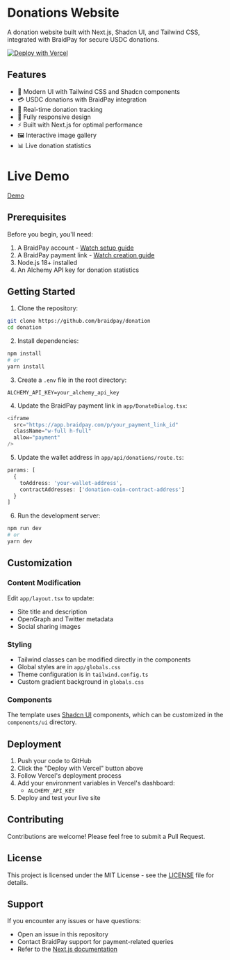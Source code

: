 # Donations Website

A donation website built with Next.js, Shadcn UI, and Tailwind CSS, integrated with BraidPay for secure USDC donations.

[![Deploy with Vercel](https://vercel.com/button)](https://vercel.com/new/clone?repository-url=https://github.com/braidpay/donation)

## Features

- 🎨 Modern UI with Tailwind CSS and Shadcn components
- 💳 USDC donations with BraidPay integration
- 🔄 Real-time donation tracking
- 📱 Fully responsive design
- ⚡ Built with Next.js for optimal performance
- 🖼️ Interactive image gallery
- 📊 Live donation statistics

# Live Demo
[Demo](http://impact.braidpay.com/lafire)

## Prerequisites

Before you begin, you'll need:

1. A BraidPay account - [Watch setup guide](https://youtu.be/qGZ4zG4Vt94)
2. A BraidPay payment link - [Watch creation guide](https://youtu.be/kqhYSC8063Y)
3. Node.js 18+ installed
4. An Alchemy API key for donation statistics

## Getting Started

1. Clone the repository:
```bash
git clone https://github.com/braidpay/donation
cd donation
```

2. Install dependencies:
```bash
npm install
# or
yarn install
```

3. Create a `.env` file in the root directory:
```env
ALCHEMY_API_KEY=your_alchemy_api_key
```

4. Update the BraidPay payment link in `app/DonateDialog.tsx`:
```typescript
<iframe
  src="https://app.braidpay.com/p/your_payment_link_id"
  className="w-full h-full"
  allow="payment"
/>
```

5. Update the wallet address in `app/api/donations/route.ts`:
```typescript
params: [
  {
    toAddress: 'your-wallet-address',
    contractAddresses: ['donation-coin-contract-address']
  }
]
```

6. Run the development server:
```bash
npm run dev
# or
yarn dev
```

## Customization

### Content Modification
Edit `app/layout.tsx` to update:
- Site title and description
- OpenGraph and Twitter metadata
- Social sharing images

### Styling
- Tailwind classes can be modified directly in the components
- Global styles are in `app/globals.css`
- Theme configuration is in `tailwind.config.ts`
- Custom gradient background in `globals.css`

### Components
The template uses [Shadcn UI](https://ui.shadcn.com/) components, which can be customized in the `components/ui` directory.

## Deployment

1. Push your code to GitHub
2. Click the "Deploy with Vercel" button above
3. Follow Vercel's deployment process
4. Add your environment variables in Vercel's dashboard:
   - `ALCHEMY_API_KEY`
5. Deploy and test your live site

## Contributing

Contributions are welcome! Please feel free to submit a Pull Request.

## License

This project is licensed under the MIT License - see the [LICENSE](LICENSE) file for details.

## Support

If you encounter any issues or have questions:
- Open an issue in this repository
- Contact BraidPay support for payment-related queries
- Refer to the [Next.js documentation](https://nextjs.org/docs)
